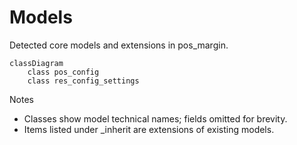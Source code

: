 # Models

Detected core models and extensions in pos_margin.

```mermaid
classDiagram
    class pos_config
    class res_config_settings
```

Notes
- Classes show model technical names; fields omitted for brevity.
- Items listed under _inherit are extensions of existing models.
